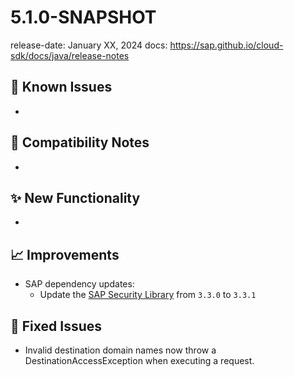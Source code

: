 # 5.1.0-SNAPSHOT

release-date: January XX, 2024
docs: https://sap.github.io/cloud-sdk/docs/java/release-notes

## 🚧 Known Issues

-


## 🔧 Compatibility Notes

- 


## ✨ New Functionality

-


## 📈 Improvements

- SAP dependency updates:
  - Update the [SAP Security Library](https://github.com/SAP/cloud-security-services-integration-library) from `3.3.0` to `3.3.1`

## 🐛 Fixed Issues

- Invalid destination domain names now throw a DestinationAccessException when executing a request.


